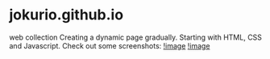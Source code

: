 # jokurio.github.io
web collection
Creating a dynamic page gradually. Starting with HTML, CSS and Javascript.
Check out some screenshots:
[!image](https://drive.google.com/uc?export=view&id=1aflw7vBJxFbjwCYZv5JEsbXm_gzL4I91)
[!image](https://drive.google.com/uc?export=view&id=1Sb1t6NL0lJ-lvjywcyxv6DC1JghdyT_R)

